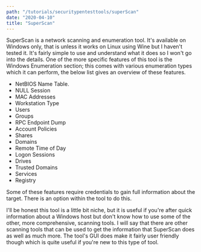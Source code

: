 ```yaml
---
path: "/tutorials/securitypentesttools/superScan"
date: "2020-04-10"
title: "SuperScan"
---
```


SuperScan is a network scanning and enumeration tool. It's available on Windows only, that is unless it works on Linux using Wine but I haven't tested it. It's fairly simple to use and understand what it does so I won't go into the details. One of the more specific features of this tool is the Windows Enumeration section; this comes with various enumeration types which it can perform, the below list gives an overview of these features.
* NetBIOS Name Table.
* NULL Session
* MAC Addresses
* Workstation Type
* Users
* Groups
* RPC Endpoint Dump
* Account Policies
* Shares
* Domains
* Remote Time of Day
* Logon Sessions
* Drives
* Trusted Domains
* Services
* Registry

Some of these features require credentials to gain full information about the target. There is an option within the tool to do this. 

I'll be honest this tool is a little bit niche, but it is useful if you're after quick information about a Windows host but don't know how to use some of the other, more comprehensive, scanning tools. I will say that there are other scanning tools that can be used to get the information that SuperScan does as well as much more. The tool's GUI does make it fairly user friendly though which is quite useful if you're new to this type of tool.